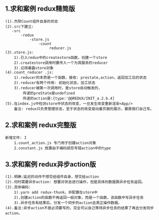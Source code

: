  ## 1.求和案例 redux精简版
    (1).杰除Count组件自身的状态
    (2).src下建立:
       -src
           -redux
               -store.js
                   -count
                        reducer.js
    (3).store.js:
        1).引入redux中的createstore函数，创建一个store
        2).createstore调用时要传入一个为其服务的reducer
        3).记得暴露store对象
    (4).count_reducer .js:
        1).reducer的本质是一个函数，接收: prestate,action，返回加工后的状态
        2).reducer有两个作用: 初始化状态，加工状态
        3).reducer被第一次调用时，是store自动触发的，
            传递的preState是undefined
            传递的action是:{type:'@@REDUX/INIT_a.2.b.4]
    (5).在index.js中检测store中状态的改变，一旦发生改变重新渲染<App/>
        备注: redux只负责管理状态，至于状态的改变驱动着页面的展示，要靠我们自己写。

## 2.求和案例 redux完整版
    新增文件: I
        1.count_action.js 专门用于创建action对象
        2.constant.js 放置由于编码疏忽写错action中的type

## 3.求和案例 redux异步action版
    (1).明确:延迟的动作不想交给组件自身，想交给action
    (2).何时需要异步action: 想要对状态进行操作，但是具体的数据靠异步任务返回。
    (3).具体编码:
        1).yarn add redux-thunk，并配置在store中
        2),创建action的函数不再返回一般对象，而是一个函数，该函数中写异步任务
        3).异步任务有结果后，分发一个同步的action去真正操作数据。
    (4).备注:异步action不是必须要写的，完全可以自己等待异步任务的结果了再去分发同步action。